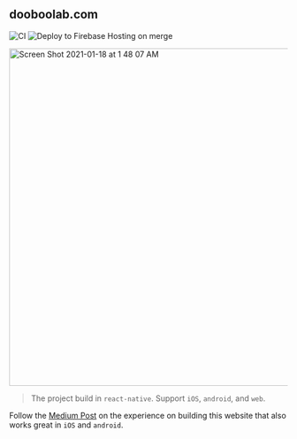 ## dooboolab.com

![CI](https://github.com/hyochan/dooboolab.com/workflows/CI/badge.svg)
![Deploy to Firebase Hosting on merge](https://github.com/hyochan/dooboolab.com/workflows/Deploy%20to%20Firebase%20Hosting%20on%20merge/badge.svg)


<a href="https://dooboolab.com"><img width="610" alt="Screen Shot 2021-01-18 at 1 48 07 AM" src="https://user-images.githubusercontent.com/27461460/104849835-428ffe00-592f-11eb-91f1-bbc285274bb0.png"></a>

> The project build in `react-native`. Support `iOS`, `android`, and `web`.

Follow the [Medium Post](https://medium.com/dooboolab/re-implement-website-with-react-native-web-d856a37779b4) on the experience on building this website that also works great in `iOS` and `android`.
